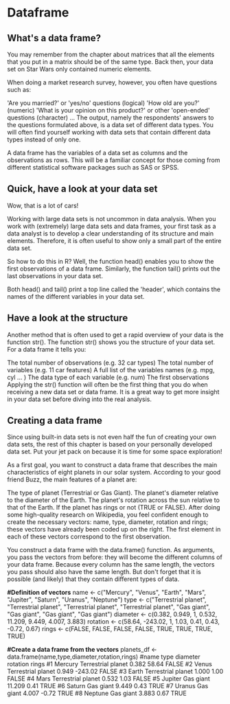 # Dataframe

## What's a data frame?

You may remember from the chapter about matrices that all the elements that you put in a matrix should be of the same type. Back then, your data set on Star Wars only contained numeric elements.

When doing a market research survey, however, you often have questions such as:

'Are you married?' or 'yes/no' questions (logical)
'How old are you?' (numeric)
'What is your opinion on this product?' or other 'open-ended' questions (character)
...
The output, namely the respondents' answers to the questions formulated above, is a data set of different data types. You will often find yourself working with data sets that contain different data types instead of only one.

A data frame has the variables of a data set as columns and the observations as rows. This will be a familiar concept for those coming from different statistical software packages such as SAS or SPSS.

## Quick, have a look at your data set

Wow, that is a lot of cars!

Working with large data sets is not uncommon in data analysis. When you work with (extremely) large data sets and data frames, your first task as a data analyst is to develop a clear understanding of its structure and main elements. Therefore, it is often useful to show only a small part of the entire data set.

So how to do this in R? Well, the function head() enables you to show the first observations of a data frame. Similarly, the function tail() prints out the last observations in your data set.

Both head() and tail() print a top line called the 'header', which contains the names of the different variables in your data set.

## Have a look at the structure

Another method that is often used to get a rapid overview of your data is the function str(). The function str() shows you the structure of your data set. For a data frame it tells you:

The total number of observations (e.g. 32 car types)
The total number of variables (e.g. 11 car features)
A full list of the variables names (e.g. mpg, cyl ... )
The data type of each variable (e.g. num)
The first observations
Applying the str() function will often be the first thing that you do when receiving a new data set or data frame. It is a great way to get more insight in your data set before diving into the real analysis.

## Creating a data frame

Since using built-in data sets is not even half the fun of creating your own data sets, the rest of this chapter is based on your personally developed data set. Put your jet pack on because it is time for some space exploration!

As a first goal, you want to construct a data frame that describes the main characteristics of eight planets in our solar system. According to your good friend Buzz, the main features of a planet are:

The type of planet (Terrestrial or Gas Giant).
The planet's diameter relative to the diameter of the Earth.
The planet's rotation across the sun relative to that of the Earth.
If the planet has rings or not (TRUE or FALSE).
After doing some high-quality research on Wikipedia, you feel confident enough to create the necessary vectors: name, type, diameter, rotation and rings; these vectors have already been coded up on the right. The first element in each of these vectors correspond to the first observation.

You construct a data frame with the data.frame() function. As arguments, you pass the vectors from before: they will become the different columns of your data frame. Because every column has the same length, the vectors you pass should also have the same length. But don't forget that it is possible (and likely) that they contain different types of data.

**#Definition of vectors**
name <- c("Mercury", "Venus", "Earth", "Mars", "Jupiter", "Saturn", "Uranus", "Neptune")
type <- c("Terrestrial planet", "Terrestrial planet", "Terrestrial planet", 
          "Terrestrial planet", "Gas giant", "Gas giant", "Gas giant", "Gas giant")
diameter <- c(0.382, 0.949, 1, 0.532, 11.209, 9.449, 4.007, 3.883)
rotation <- c(58.64, -243.02, 1, 1.03, 0.41, 0.43, -0.72, 0.67)
rings <- c(FALSE, FALSE, FALSE, FALSE, TRUE, TRUE, TRUE, TRUE)

**#Create a data frame from the vectors**
planets_df <- data.frame(name,type,diameter,rotation,rings)
#name                    type diameter rotation rings
#1 Mercury Terrestrial planet    0.382    58.64 FALSE
#2   Venus Terrestrial planet    0.949  -243.02 FALSE
#3   Earth Terrestrial planet    1.000     1.00 FALSE
#4    Mars Terrestrial planet    0.532     1.03 FALSE
#5 Jupiter          Gas giant   11.209     0.41  TRUE
#6  Saturn          Gas giant    9.449     0.43  TRUE
#7  Uranus          Gas giant    4.007    -0.72  TRUE
#8 Neptune          Gas giant    3.883     0.67  TRUE
